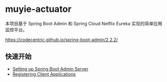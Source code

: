 # muyie-actuator

本项目基于 Spring Boot Admin 和 Spring Cloud Netflix Eureka 实现的简单应用监控平台。

https://codecentric.github.io/spring-boot-admin/2.2.2/

## 快速开始

- [Setting up Spring Boot Admin Server](./docs/admin-server.md)
- [Registering Client Applications](./docs/admin-client.md)